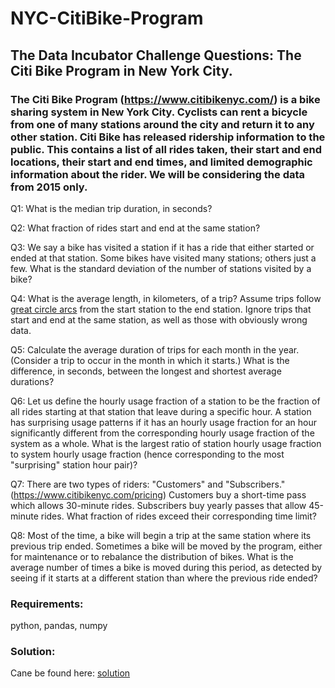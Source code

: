 # NYC-CitiBike-Program
## The Data Incubator Challenge Questions: The Citi Bike Program in New York City.

### The Citi Bike Program (https://www.citibikenyc.com/) is a bike sharing system in New York City. Cyclists can rent a bicycle from one of many stations around the city and return it to any other station. Citi Bike has released ridership information to the public. This contains a list of all rides taken, their start and end locations, their start and end times, and limited demographic information about the rider. We will be considering the data from 2015 only.

Q1: What is the median trip duration, in seconds?

Q2: What fraction of rides start and end at the same station?

Q3: We say a bike has visited a station if it has a ride that either started or ended at that station. Some bikes have visited many 
stations; others just a few. What is the standard deviation of the number of stations visited by a bike?

Q4: What is the average length, in kilometers, of a trip? Assume trips follow [great circle arcs](https://en.wikipedia.org/wiki/Great_circle) 
from the start station to the end station. Ignore trips that start and end at the same station, as well as those with obviously wrong data.

Q5: Calculate the average duration of trips for each month in the year. (Consider a trip to occur in the month in which it starts.) 
What is the difference, in seconds, between the longest and shortest average durations?

Q6: Let us define the hourly usage fraction of a station to be the fraction of all rides starting at that station that leave during a
specific hour. A station has surprising usage patterns if it has an hourly usage fraction for an hour significantly different from
the corresponding hourly usage fraction of the system as a whole. What is the largest ratio of station hourly usage fraction to
system hourly usage fraction (hence corresponding to the most "surprising" station hour pair)?


Q7: There are two types of riders: "Customers" and "Subscribers." (https://www.citibikenyc.com/pricing) Customers buy a short-time 
pass which allows 30-minute rides. Subscribers buy yearly passes that allow 45-minute rides. What fraction of rides exceed their corresponding time limit?


Q8: Most of the time, a bike will begin a trip at the same station where its previous trip ended. Sometimes a bike will be moved by the
program, either for maintenance or to rebalance the distribution of bikes. What is the average number of times a bike is moved
during this period, as detected by seeing if it starts at a different station than where the previous ride ended?

### Requirements: 
python, pandas, numpy

### Solution:
Cane be found here: [solution](RunMe.ipynb)

